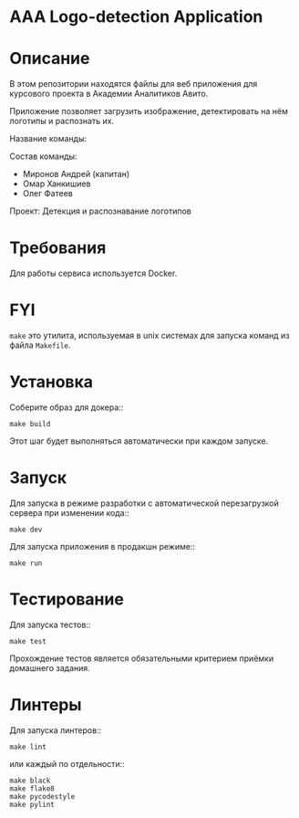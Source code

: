 AAA Logo-detection Application
========================

Описание
========

В этом репозитории находятся файлы для веб приложения для курсового проекта в Академии Аналитиков Авито.

Приложение позволяет загрузить изображение, детектировать на нём логотипы и распознать их.

Название команды: 

Состав команды:
* Миронов Андрей (капитан)
* Омар Ханкишиев
* Олег Фатеев

Проект: Детекция и распознавание логотипов

Требования
==========

Для работы сервиса используется Docker.

FYI
===

`make` это утилита, используемая в unix системах для запуска команд из файла `Makefile`.

Установка
=========

Соберите образ для докера::

    make build

Этот шаг будет выполняться автоматически при каждом запуске.

Запуск
======

Для запуска в режиме разработки с автоматической перезагрузкой сервера при
изменении кода::

    make dev


Для запуска приложения в продакшн режиме::

    make run


Тестирование
============

Для запуска тестов::

    make test


Прохождение тестов является обязательными критерием приёмки домашнего задания.


Линтеры
=======

Для запуска линтеров::

    make lint

или каждый по отдельности::

    make black
    make flake8
    make pycodestyle
    make pylint
